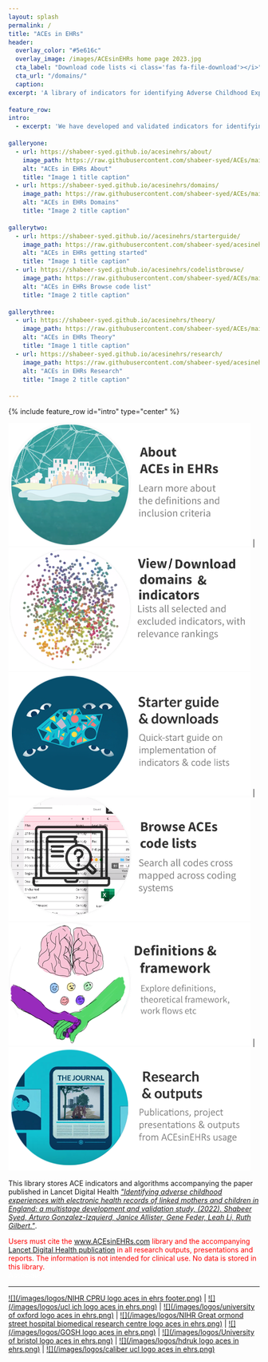 ```yaml
---
layout: splash
permalink: /
title: "ACEs in EHRs"
header:
  overlay_color: "#5e616c"
  overlay_image: /images/ACEsinEHRs home page 2023.jpg
  cta_label: "Download code lists <i class='fas fa-file-download'></i>"
  cta_url: "/domains/" 
  caption: 
excerpt: 'A library of indicators for identifying Adverse Childhood Experiences (ACEs) in Electronic Health Records (EHRs) <br/> <small> Search, discover and access tools and resources to implement clinically relevant and validated indicators of ACEs in your research using EHRs. Join the millions of researchers worldwide passionate about improving the lives of children and families affected by ACEs through advancing research. <br/> <a href="https://www.thelancet.com/journals/lanpub/article/PIIS2468-2667(23)00119-6/fulltext">New study out in Lancet Public Health!</a><br/> {::nomarkdown}<iframe style="display: inline-block;" src=" " frameborder="0" scrolling="0" width="160px" height="30px"></iframe> <iframe style="display: inline-block;" src="" frameborder="0" scrolling="0" width="158px" height="30px"></iframe>{:/nomarkdown}'

feature_row:
intro:
  - excerpt: 'We have developed and validated indicators for identifying ACEs in routinely collected non-identifiable health care data of parents and children presenting to GPs, A&E, hospitals before and after birth. This website is continuously updated and provide information on definitions, concepts, measures, and  standardised tools to help users apply the developed ACE indicators to create “research-ready” datasets. [See publications here.](/research/)'

galleryone:
  - url: https://shabeer-syed.github.io/acesinehrs/about/
    image_path: https://raw.githubusercontent.com/shabeer-syed/ACEs/main/Introduction%20aces%20net.png
    alt: "ACEs in EHRs About"
    title: "Image 1 title caption"
  - url: https://shabeer-syed.github.io/acesinehrs/domains/
    image_path: https://raw.githubusercontent.com/shabeer-syed/ACEs/main/home%20view%20domains%20with%20download2.png
    alt: "ACEs in EHRs Domains"
    title: "Image 2 title caption"

gallerytwo:
  - url: https://shabeer-syed.github.io//acesinehrs/starterguide/
    image_path: https://raw.githubusercontent.com/shabeer-syed/acesinehrs/master/images/ACEs%20implementation%20and%20downloads.png
    alt: "ACEs in EHRs getting started"
    title: "Image 1 title caption"
  - url: https://shabeer-syed.github.io/acesinehrs/codelistbrowse/
    image_path: https://raw.githubusercontent.com/shabeer-syed/ACEs/main/code%20lists.png
    alt: "ACEs in EHRs Browse code list"
    title: "Image 2 title caption"

gallerythree:
  - url: https://shabeer-syed.github.io/acesinehrs/theory/
    image_path: https://raw.githubusercontent.com/shabeer-syed/ACEs/main/definitions%20NEW.png
    alt: "ACEs in EHRs Theory"
    title: "Image 1 title caption"
  - url: https://shabeer-syed.github.io/acesinehrs/research/
    image_path: https://raw.githubusercontent.com/shabeer-syed/acesinehrs/master/images/ACEsinEHRs%20research%20outputs.png
    alt: "ACEs in EHRs Research"
    title: "Image 2 title caption"

---
```

{% include feature_row id="intro" type="center" %}

 [![](https://raw.githubusercontent.com/shabeer-syed/ACEs/main/Introduction%20aces%20net.png)](https://shabeer-syed.github.io/acesinehrs/about/) |  [![](https://raw.githubusercontent.com/shabeer-syed/ACEs/main/home%20view%20domains%20with%20download2.png)](https://shabeer-syed.github.io/acesinehrs/domains/) 
  [![](https://raw.githubusercontent.com/shabeer-syed/acesinehrs/master/images/ACEs%20implementation%20and%20downloads.png)](https://shabeer-syed.github.io//acesinehrs/starterguide/) | [![](https://raw.githubusercontent.com/shabeer-syed/ACEs/main/code%20lists.png)](https://shabeer-syed.github.io/acesinehrs/codelistbrowse/) 
  [![](https://raw.githubusercontent.com/shabeer-syed/ACEs/main/definitions%20NEW.png)](https://shabeer-syed.github.io/acesinehrs/theory/) | [![](https://raw.githubusercontent.com/shabeer-syed/acesinehrs/master/images/ACEsinEHRs%20research%20outputs.png)](https://shabeer-syed.github.io/acesinehrs/research/) 
 
<div class="flourish-embed flourish-survey" data-src="visualisation/7342295"><script src="https://public.flourish.studio/resources/embed.js"></script></div>

This library stores ACE indicators and algorithms accompanying the paper published in Lancet Digital Health [*"Identifying adverse childhood experiences with electronic health records of linked mothers and children in England: a multistage development and validation study, (2022). Shabeer Syed, Arturo Gonzalez-Izquierd, Janice Allister, Gene Feder, Leah Li, Ruth Gilbert."*](https://www.thelancet.com/journals/landig/article/PIIS2589-7500(22)00061-9/fulltext).

<span style="color:red"> Users must cite the www.ACEsinEHRs.com library and the accompanying [Lancet Digital Health publication](https://www.thelancet.com/journals/landig/article/PIIS2589-7500(22)00061-9/fulltext) in all research outputs, presentations and reports. </span>
<span style="color:red"> The information is not intended for clinical use. No data is stored in this library.</span>
<span style="color:white"> Dr Shabeer Syed, Clinical Psychologist & Senior Research Associate </span>

---

  [![](/images/logos/NIHR CPRU logo aces in ehrs footer.png)](https://www.ucl.ac.uk/children-policy-research/) | [![](/images/logos/ucl ich logo aces in ehrs.png)](https://www.ucl.ac.uk/child-health/great-ormond-street-institute-child-health-0) | [![](/images/logos/university of oxford logo aces in ehrs.png)](https://www.ox.ac.uk/) | [![](/images/logos/NIHR Great ormond street hospital biomedical research centre logo aces in ehrs.png)](https://www.gosh.nhs.uk/our-research/our-research-infrastructure/nihr-great-ormond-street-hospital-brc/) | [![](/images/logos/GOSH logo aces in ehrs.png)](https://www.gosh.nhs.uk/) | [![](/images/logos/University of bristol logo aces in ehrs.png)](https://www.bristol.ac.uk/) | [![](/images/logos/hdruk logo aces in ehrs.png)](https://www.hdruk.ac.uk/) | [![](/images/logos/caliber ucl logo aces in ehrs.png)](https://www.ucl.ac.uk/health-informatics/research/caliber) 

